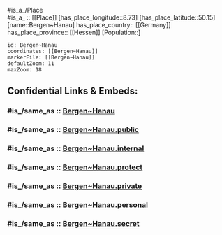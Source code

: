 ﻿---
confidential: public
isDeleted: false
location:
- 50.15
- 8.73
mapmarker: city
mapzoom:
- 7
- 12
SpocWebEntityId: 29118
tags:
- geo/City
type: City
---

#is_a_/Place  
#is_a_ :: [[Place]] 
[has_place_longitude::8.73] 
[has_place_latitude::50.15] 
[name::Bergen~Hanau] 
has_place_country:: [[Germany]]  
has_place_province:: [[Hessen]] 
[Population::] 



```leaflet
id: Bergen~Hanau
coordinates: [[Bergen~Hanau]] 
markerFile: [[Bergen~Hanau]] 
defaultZoom: 11 
maxZoom: 18
```


## Confidential Links & Embeds: 

### #is_/same_as :: [Bergen~Hanau](Bergen~Hanau.md) 

### #is_/same_as :: [Bergen~Hanau.public](/_public/Earth/Continent/Europe/Europe~Central/Germany/Germany~West/Hessen/counties~Hessen/Frankfurt~Main/cities~Frankfurt~Main/Bergen~Hanau.public.md) 

### #is_/same_as :: [Bergen~Hanau.internal](/_internal/Earth/Continent/Europe/Europe~Central/Germany/Germany~West/Hessen/counties~Hessen/Frankfurt~Main/cities~Frankfurt~Main/Bergen~Hanau.internal.md) 

### #is_/same_as :: [Bergen~Hanau.protect](/_protect/Earth/Continent/Europe/Europe~Central/Germany/Germany~West/Hessen/counties~Hessen/Frankfurt~Main/cities~Frankfurt~Main/Bergen~Hanau.protect.md) 

### #is_/same_as :: [Bergen~Hanau.private](/_private/Earth/Continent/Europe/Europe~Central/Germany/Germany~West/Hessen/counties~Hessen/Frankfurt~Main/cities~Frankfurt~Main/Bergen~Hanau.private.md) 

### #is_/same_as :: [Bergen~Hanau.personal](/_personal/Earth/Continent/Europe/Europe~Central/Germany/Germany~West/Hessen/counties~Hessen/Frankfurt~Main/cities~Frankfurt~Main/Bergen~Hanau.personal.md) 

### #is_/same_as :: [Bergen~Hanau.secret](/_secret/Earth/Continent/Europe/Europe~Central/Germany/Germany~West/Hessen/counties~Hessen/Frankfurt~Main/cities~Frankfurt~Main/Bergen~Hanau.secret.md)

